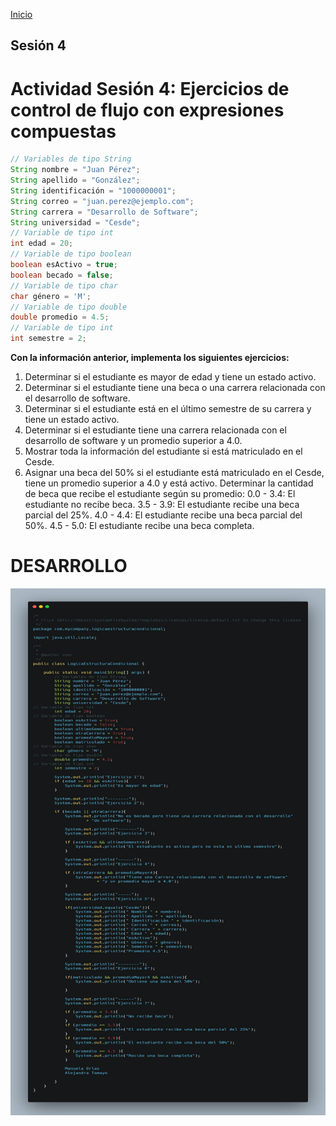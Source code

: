 <!-- No borrar o modificar -->
[Inicio](./index.md)

## Sesión 4


<!-- Su documentación aquí -->

# Actividad Sesión 4: Ejercicios de control de flujo con expresiones compuestas

```java
// Variables de tipo String
String nombre = "Juan Pérez";
String apellido = "González";
String identificación = "1000000001";
String correo = "juan.perez@ejemplo.com";
String carrera = "Desarrollo de Software";
String universidad = "Cesde";
// Variable de tipo int
int edad = 20;
// Variable de tipo boolean
boolean esActivo = true;
boolean becado = false;
// Variable de tipo char
char género = 'M';
// Variable de tipo double
double promedio = 4.5;
// Variable de tipo int
int semestre = 2;
```


**Con la información anterior, implementa los siguientes ejercicios:**

1. Determinar si el estudiante es mayor de edad y tiene un estado activo.
2. Determinar si el estudiante tiene una beca o una carrera relacionada con el desarrollo de software.
3. Determinar si el estudiante está en el último semestre de su carrera y tiene un estado activo.
4. Determinar si el estudiante tiene una carrera relacionada con el desarrollo de software y un promedio superior a 4.0.
5. Mostrar toda la información del estudiante si está matriculado en el Cesde.
6. Asignar una beca del 50% si el estudiante está matriculado en el Cesde, tiene un promedio superior a 4.0 y está activo.
Determinar la cantidad de beca que recibe el estudiante según su promedio:
0.0 - 3.4: El estudiante no recibe beca.
3.5 - 3.9: El estudiante recibe una beca parcial del 25%.
4.0 - 4.4: El estudiante recibe una beca parcial del 50%.
4.5 - 5.0: El estudiante recibe una beca completa.

# DESARROLLO

![Alt text](image-8.png)




